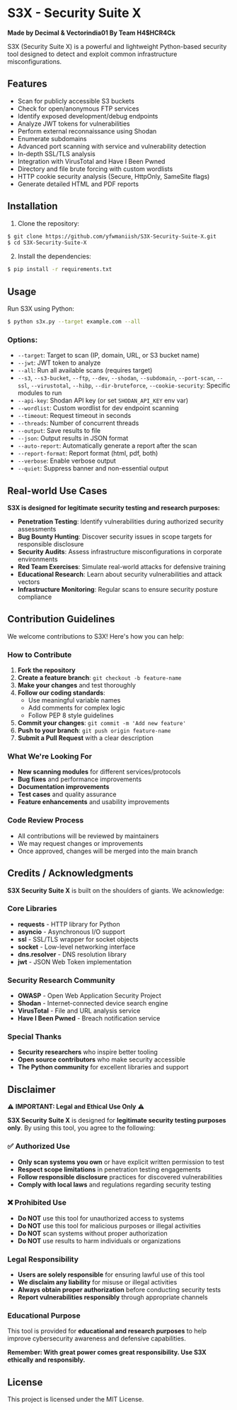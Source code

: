 # S3X - Security Suite X

**Made by Decimal & Vectorindia01 By Team H4$HCR4Ck**

S3X (Security Suite X) is a powerful and lightweight Python-based security tool designed to detect and exploit common infrastructure misconfigurations.

## Features

- Scan for publicly accessible S3 buckets
- Check for open/anonymous FTP services
- Identify exposed development/debug endpoints
- Analyze JWT tokens for vulnerabilities
- Perform external reconnaissance using Shodan
- Enumerate subdomains
- Advanced port scanning with service and vulnerability detection
- In-depth SSL/TLS analysis
- Integration with VirusTotal and Have I Been Pwned
- Directory and file brute forcing with custom wordlists
- HTTP cookie security analysis (Secure, HttpOnly, SameSite flags)
- Generate detailed HTML and PDF reports

## Installation

1. Clone the repository:

```sh
$ git clone https://github.com/yfwmaniish/S3X-Security-Suite-X.git
$ cd S3X-Security-Suite-X
```

2. Install the dependencies:

```sh
$ pip install -r requirements.txt
```

## Usage

Run S3X using Python:

```sh
$ python s3x.py --target example.com --all
```

### Options:

- `--target`: Target to scan (IP, domain, URL, or S3 bucket name)
- `--jwt`: JWT token to analyze
- `--all`: Run all available scans (requires target)
- `--s3`, `--s3-bucket`, `--ftp`, `--dev`, `--shodan`, `--subdomain`, `--port-scan`, `--ssl`, `--virustotal`, `--hibp`, `--dir-bruteforce`, `--cookie-security`: Specific modules to run
- `--api-key`: Shodan API key (or set `SHODAN_API_KEY` env var)
- `--wordlist`: Custom wordlist for dev endpoint scanning
- `--timeout`: Request timeout in seconds
- `--threads`: Number of concurrent threads
- `--output`: Save results to file
- `--json`: Output results in JSON format
- `--auto-report`: Automatically generate a report after the scan
- `--report-format`: Report format (html, pdf, both)
- `--verbose`: Enable verbose output
- `--quiet`: Suppress banner and non-essential output

## Real-world Use Cases

**S3X is designed for legitimate security testing and research purposes:**

- **Penetration Testing**: Identify vulnerabilities during authorized security assessments
- **Bug Bounty Hunting**: Discover security issues in scope targets for responsible disclosure
- **Security Audits**: Assess infrastructure misconfigurations in corporate environments
- **Red Team Exercises**: Simulate real-world attacks for defensive training
- **Educational Research**: Learn about security vulnerabilities and attack vectors
- **Infrastructure Monitoring**: Regular scans to ensure security posture compliance

## Contribution Guidelines

We welcome contributions to S3X! Here's how you can help:

### How to Contribute

1. **Fork the repository**
2. **Create a feature branch**: `git checkout -b feature-name`
3. **Make your changes** and test thoroughly
4. **Follow our coding standards**:
   - Use meaningful variable names
   - Add comments for complex logic
   - Follow PEP 8 style guidelines
5. **Commit your changes**: `git commit -m 'Add new feature'`
6. **Push to your branch**: `git push origin feature-name`
7. **Submit a Pull Request** with a clear description

### What We're Looking For

- **New scanning modules** for different services/protocols
- **Bug fixes** and performance improvements
- **Documentation improvements**
- **Test cases** and quality assurance
- **Feature enhancements** and usability improvements

### Code Review Process

- All contributions will be reviewed by maintainers
- We may request changes or improvements
- Once approved, changes will be merged into the main branch

## Credits / Acknowledgments

**S3X Security Suite X** is built on the shoulders of giants. We acknowledge:

### Core Libraries
- **requests** - HTTP library for Python
- **asyncio** - Asynchronous I/O support
- **ssl** - SSL/TLS wrapper for socket objects
- **socket** - Low-level networking interface
- **dns.resolver** - DNS resolution library
- **jwt** - JSON Web Token implementation

### Security Research Community
- **OWASP** - Open Web Application Security Project
- **Shodan** - Internet-connected device search engine
- **VirusTotal** - File and URL analysis service
- **Have I Been Pwned** - Breach notification service

### Special Thanks
- **Security researchers** who inspire better tooling
- **Open source contributors** who make security accessible
- **The Python community** for excellent libraries and support

## Disclaimer

⚠️ **IMPORTANT: Legal and Ethical Use Only** ⚠️

**S3X Security Suite X** is designed for **legitimate security testing purposes only**. By using this tool, you agree to the following:

### ✅ Authorized Use
- **Only scan systems you own** or have explicit written permission to test
- **Respect scope limitations** in penetration testing engagements
- **Follow responsible disclosure** practices for discovered vulnerabilities
- **Comply with local laws** and regulations regarding security testing

### ❌ Prohibited Use
- **Do NOT** use this tool for unauthorized access to systems
- **Do NOT** use this tool for malicious purposes or illegal activities
- **Do NOT** scan systems without proper authorization
- **Do NOT** use results to harm individuals or organizations

### Legal Responsibility
- **Users are solely responsible** for ensuring lawful use of this tool
- **We disclaim any liability** for misuse or illegal activities
- **Always obtain proper authorization** before conducting security tests
- **Report vulnerabilities responsibly** through appropriate channels

### Educational Purpose
This tool is provided for **educational and research purposes** to help improve cybersecurity awareness and defensive capabilities.

**Remember: With great power comes great responsibility. Use S3X ethically and responsibly.**

## License

This project is licensed under the MIT License.

